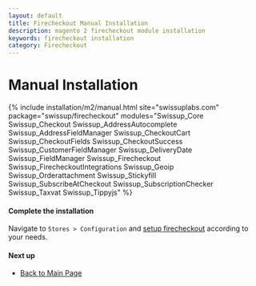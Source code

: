 ```yaml
---
layout: default
title: Firecheckout Manual Installation
description: magento 2 firecheckout module installation
keywords: firecheckout installation
category: Firecheckout
---
```


# Manual Installation

{% include installation/m2/manual.html site="swissuplabs.com" package="swissup/firecheckout" modules="Swissup_Core Swissup_Checkout Swissup_AddressAutocomplete Swissup_AddressFieldManager Swissup_CheckoutCart Swissup_CheckoutFields Swissup_CheckoutSuccess Swissup_CustomerFieldManager Swissup_DeliveryDate Swissup_FieldManager Swissup_Firecheckout Swissup_FirecheckoutIntegrations Swissup_Geoip Swissup_Orderattachment Swissup_Stickyfill Swissup_SubscribeAtCheckout Swissup_SubscriptionChecker Swissup_Taxvat Swissup_Tippyjs" %}

#### Complete the installation

Navigate to `Stores > Configuration` and
[setup firecheckout](/m2/extensions/firecheckout/configuration/) according to your needs.

#### Next up

 -  [Back to Main Page](/m2/extensions/firecheckout/)
